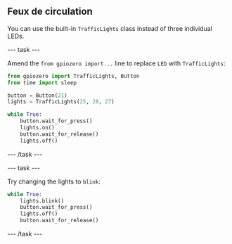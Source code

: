 ## Feux de circulation

You can use the built-in `TrafficLights` class instead of three individual LEDs.

\--- task \---

Amend the `from gpiozero import...` line to replace `LED` with `TrafficLights`:

```python
from gpiozero import TrafficLights, Button
from time import sleep

button = Button(21)
lights = TrafficLights(25, 28, 27)

while True:
    button.wait_for_press()
    lights.on()
    button.wait_for_release()
    lights.off()
```

\--- /task \---

\--- task \---

Try changing the lights to `blink`:

```python
while True:
    lights.blink()
    button.wait_for_press()
    lights.off()
    button.wait_for_release()
```

\--- /task \---